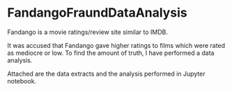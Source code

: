 # FandangoFraundDataAnalysis

Fandango is a movie ratings/review site similar to IMDB.

It was accused that Fandango gave higher ratings to films which were rated as mediocre or low. To find the amount of truth, I have performed a data analysis.

Attached are the data extracts and the analysis performed in Jupyter notebook.
